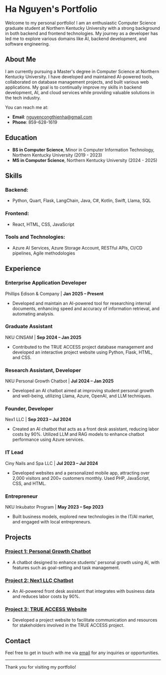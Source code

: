 # Ha Nguyen's Portfolio

Welcome to my personal portfolio! I am an enthusiastic Computer Science graduate student at Northern Kentucky University with a strong background in both backend and frontend technologies. My journey as a developer has led me to explore various domains like AI, backend development, and software engineering.

## About Me

I am currently pursuing a Master's degree in Computer Science at Northern Kentucky University. I have developed and maintained AI-powered tools, collaborated on database management projects, and built various web applications. My goal is to continually improve my skills in backend development, AI, and cloud services while providing valuable solutions in the tech industry.

You can reach me at:
- **Email**: [nguyencongthienha@gmail.com](mailto:nguyencongthienha@gmail.com)
- **Phone**: 859-628-1619

## Education

- **BS in Computer Science**, Minor in Computer Information Technology, Northern Kentucky University (2019 - 2023)
- **MS in Computer Science**, Northern Kentucky University (2024 - 2025)

## Skills

### Backend:
- Python, Quart, Flask, LangChain, Java, C#, Kotlin, Swift, Llama, SQL

### Frontend:
- React, HTML, CSS, JavaScript

### Tools and Technologies:
- Azure AI Services, Azure Storage Account, RESTful APIs, CI/CD pipelines, Agile methodologies

## Experience

### **Enterprise Application Developer**  
Phillips Edison & Company | **Jan 2025 – Present**
- Developed and maintain an AI-powered tool for researching internal documents, enhancing speed and accuracy of information retrieval, and automating analysis.

### **Graduate Assistant**  
NKU CINSAM | **Sep 2024 – Jan 2025**
- Contributed to the TRUE ACCESS project database management and developed an interactive project website using Python, Flask, HTML, and CSS.

### **Research Assistant, Developer**  
NKU Personal Growth Chatbot | **Jul 2024 – Jan 2025**
- Developed an AI chatbot aimed at improving student personal growth and well-being, utilizing Llama, Azure, OpenAI, and LLM techniques.

### **Founder, Developer**  
Nex1 LLC | **Sep 2023 – Jul 2024**
- Created an AI chatbot that acts as a front desk assistant, reducing labor costs by 90%. Utilized LLM and RAG models to enhance chatbot performance using Azure services.

### **IT Lead**  
Ciny Nails and Spa LLC | **Jul 2023 – Jul 2024**
- Developed websites and a personalized mobile app, attracting over 2,000 visitors and 200+ customers monthly. Used PHP, JavaScript, CSS, and HTML.

### **Entrepreneur**  
NKU Inkubator Program | **May 2023 – Sep 2023**
- Built business models, explored new technologies in the IT/AI market, and engaged with local entrepreneurs.

## Projects

### [Project 1: Personal Growth Chatbot](https://github.com/yourgithubusername/yourproject)
- A chatbot designed to enhance students' personal growth using AI, with features such as goal-setting and task management.

### [Project 2: Nex1 LLC Chatbot](https://github.com/yourgithubusername/yourproject)
- An AI-powered front desk assistant that integrates with business data and reduces labor costs by 90%.

### [Project 3: TRUE ACCESS Website](https://github.com/yourgithubusername/yourproject)
- Developed a project website to facilitate communication and resources for stakeholders involved in the TRUE ACCESS project.

## Contact
Feel free to get in touch with me via [email](mailto:nguyencongthienha@gmail.com) for any inquiries or opportunities.

---

Thank you for visiting my portfolio!
